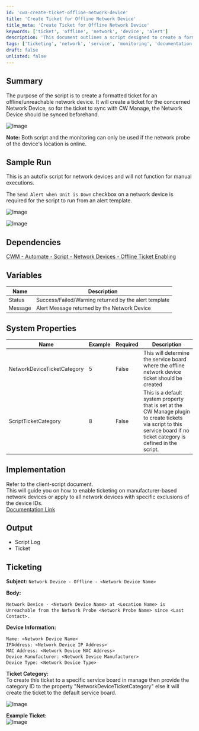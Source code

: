 ```yaml
---
id: 'cwa-create-ticket-offline-network-device'
title: 'Create Ticket for Offline Network Device'
title_meta: 'Create Ticket for Offline Network Device'
keywords: ['ticket', 'offline', 'network', 'device', 'alert']
description: 'This document outlines a script designed to create a formatted ticket for an offline or unreachable network device. It details the prerequisites, dependencies, and implementation steps necessary for the script to function effectively, ensuring that network device alerts are properly managed.'
tags: ['ticketing', 'network', 'service', 'monitoring', 'documentation']
draft: false
unlisted: false
---
```

## Summary

The purpose of the script is to create a formatted ticket for an offline/unreachable network device. It will create a ticket for the concerned Network Device, so for the ticket to sync with CW Manage, the Network Device should be synced beforehand.

![Image](..\..\..\static\img\Ticket-Creation---Offline-Network-Devices\image_1.png)

**Note:** Both script and the monitoring can only be used if the network probe of the device's location is online.

## Sample Run

This is an autofix script for network devices and will not function for manual executions.

The `Send Alert when Unit is Down` checkbox on a network device is required for the script to run from an alert template.

![Image](..\..\..\static\img\Ticket-Creation---Offline-Network-Devices\image_2.png)

![Image](..\..\..\static\img\Ticket-Creation---Offline-Network-Devices\image_3.png)

## Dependencies

[CWM - Automate - Script - Network Devices - Offline Ticket Enabling](https://proval.itglue.com/DOC-5078775-16290414)

## Variables

| Name    | Description                                     |
|---------|-------------------------------------------------|
| Status  | Success/Failed/Warning returned by the alert template |
| Message | Alert Message returned by the Network Device     |

## System Properties

| Name                                                                 | Example | Required | Description                                                                                                                                                                                                                     |
|----------------------------------------------------------------------|---------|----------|---------------------------------------------------------------------------------------------------------------------------------------------------------------------------------------------------------------------------------|
| NetworkDeviceTicketCategory                                          | 5       | False    | This will determine the service board where the offline network device ticket should be created                                                                                                                               |
| ScriptTicketCategory                                                 | 8       | False    | This is a default system property that is set at the CW Manage plugin to create tickets via script to this service board if no ticket category is defined in the script.                                                         |

## Implementation

Refer to the client-script document.  
This will guide you on how to enable ticketing on manufacturer-based network devices or apply to all network devices with specific exclusions of the device IDs.  
[Documentation Link](https://proval.itglue.com/5078775/docs/16290414)

## Output

- Script Log
- Ticket

## Ticketing

**Subject:**  `Network Device - Offline - <Network Device Name>`

**Body:**  
```
Network Device - <Network Device Name> at <Location Name> is Unreachable from the Network Probe <Network Probe Name> since <Last Contact>.
```
**Device Information:**

```
Name: <Network Device Name>
IPAddress: <Network Device IP Address>
MAC Address: <Network Device MAC Address>
Device Manufacturer: <Network Device Manufacturer>
Device Type: <Network Device Type>
```

**Ticket Category:**  
To create this ticket to a specific service board in manage then provide the category ID to the property "NetworkDeviceTicketCategory" else it will create the ticket to the default service board.

![Image](..\..\..\static\img\Ticket-Creation---Offline-Network-Devices\image_4.png)

**Example Ticket:**  
![Image](..\..\..\static\img\Ticket-Creation---Offline-Network-Devices\image_5.png)


